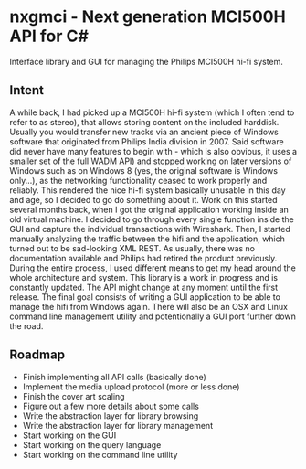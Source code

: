 # nxgmci - Next generation MCI500H API for C#
Interface library and GUI for managing the Philips MCI500H hi-fi system.

## Intent
A while back, I had picked up a MCI500H hi-fi system (which I often tend to refer to as stereo), that allows storing content on the included harddisk.
Usually you would transfer new tracks via an ancient piece of Windows software that originated from Philips India division in 2007.
Said software did never have many features to begin with - which is also obvious, it uses a smaller set of the full WADM API) and stopped working on later versions of Windows such as on Windows 8 (yes, the original software is Windows only...), as the networking functionality ceased to work properly and reliably.
This rendered the nice hi-fi system basically unusable in this day and age, so I decided to go do something about it.
Work on this started several months back, when I got the original application working inside an old virtual machine.
I decided to go through every single function inside the GUI and capture the individual transactions with Wireshark.
Then, I started manually analyzing the traffic between the hifi and the application, which turned out to be sad-looking XML REST.
As usually, there was no documentation available and Philips had retired the product previously.
During the entire process, I used different means to get my head around the whole architecture and system.
This library is a work in progress and is constantly updated. The API might change at any moment until the first release.
The final goal consists of writing a GUI application to be able to manage the hifi from Windows again.
There will also be an OSX and Linux command line management utility and potentionally a GUI port further down the road.

## Roadmap
* Finish implementing all API calls (basically done)
* Implement the media upload protocol (more or less done)
* Finish the cover art scaling
* Figure out a few more details about some calls
* Write the abstraction layer for library browsing
* Write the abstraction layer for library management
* Start working on the GUI
* Start working on the query language
* Start working on the command line utility
